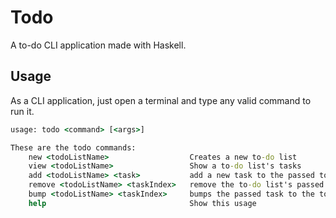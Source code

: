 # Todo

A to-do CLI application made with Haskell.

## Usage

As a CLI application, just open a terminal and type any valid command to run it.

``` cmd
usage: todo <command> [<args>]

These are the todo commands:
    new <todoListName>                  Creates a new to-do list
    view <todoListName>                 Show a to-do list's tasks
    add <todoListName> <task>           add a new task to the passed to-do list
    remove <todoListName> <taskIndex>   remove the to-do list's passed task number
    bump <todoListName> <taskIndex>     bumps the passed task to the top of the to-do list
    help                                Show this usage
```
